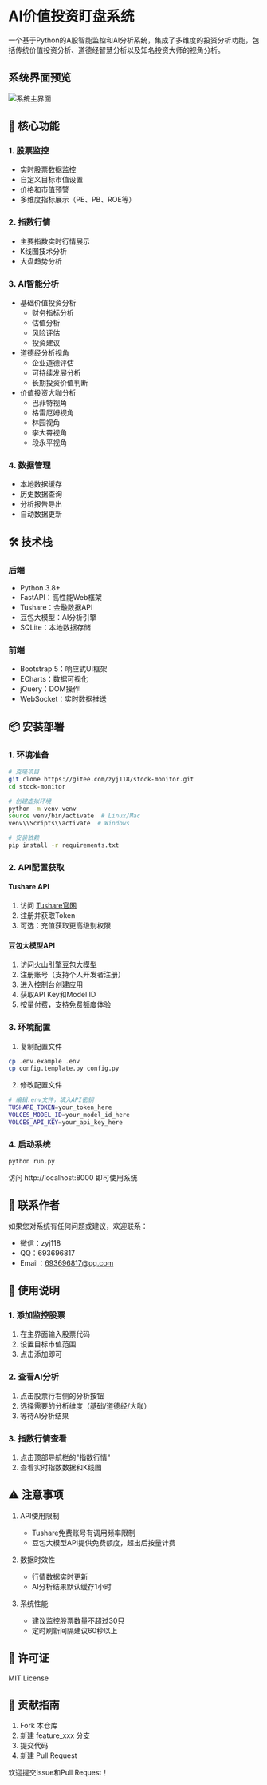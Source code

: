 # AI价值投资盯盘系统

一个基于Python的A股智能监控和AI分析系统，集成了多维度的投资分析功能，包括传统价值投资分析、道德经智慧分析以及知名投资大师的视角分析。

## 系统界面预览
![系统主界面](docs/images/main.png)

## 🚀 核心功能

### 1. 股票监控
- 实时股票数据监控
- 自定义目标市值设置
- 价格和市值预警
- 多维度指标展示（PE、PB、ROE等）

### 2. 指数行情
- 主要指数实时行情展示
- K线图技术分析
- 大盘趋势分析

### 3. AI智能分析
- 基础价值投资分析
  - 财务指标分析
  - 估值分析
  - 风险评估
  - 投资建议
- 道德经分析视角
  - 企业道德评估
  - 可持续发展分析
  - 长期投资价值判断
- 价值投资大咖分析
  - 巴菲特视角
  - 格雷厄姆视角
  - 林园视角
  - 李大霄视角
  - 段永平视角

### 4. 数据管理
- 本地数据缓存
- 历史数据查询
- 分析报告导出
- 自动数据更新

## 🛠️ 技术栈

### 后端
- Python 3.8+
- FastAPI：高性能Web框架
- Tushare：金融数据API
- 豆包大模型：AI分析引擎
- SQLite：本地数据存储

### 前端
- Bootstrap 5：响应式UI框架
- ECharts：数据可视化
- jQuery：DOM操作
- WebSocket：实时数据推送

## 📦 安装部署

### 1. 环境准备
```bash
# 克隆项目
git clone https://gitee.com/zyj118/stock-monitor.git
cd stock-monitor

# 创建虚拟环境
python -m venv venv
source venv/bin/activate  # Linux/Mac
venv\\Scripts\\activate  # Windows

# 安装依赖
pip install -r requirements.txt
```

### 2. API配置获取

#### Tushare API
1. 访问 [Tushare官网](https://tushare.pro/)
2. 注册并获取Token
3. 可选：充值获取更高级别权限

#### 豆包大模型API
1. 访问[火山引擎豆包大模型](https://www.volcengine.com/product/doubao)
2. 注册账号（支持个人开发者注册）
3. 进入控制台创建应用
4. 获取API Key和Model ID
5. 按量付费，支持免费额度体验

### 3. 环境配置
1. 复制配置文件
```bash
cp .env.example .env
cp config.template.py config.py
```

2. 修改配置文件
```bash
# 编辑.env文件，填入API密钥
TUSHARE_TOKEN=your_token_here
VOLCES_MODEL_ID=your_model_id_here
VOLCES_API_KEY=your_api_key_here
```

### 4. 启动系统
```bash
python run.py
```
访问 http://localhost:8000 即可使用系统

## 🤝 联系作者

如果您对系统有任何问题或建议，欢迎联系：

- 微信：zyj118
- QQ：693696817
- Email：693696817@qq.com

## 📝 使用说明

### 1. 添加监控股票
1. 在主界面输入股票代码
2. 设置目标市值范围
3. 点击添加即可

### 2. 查看AI分析
1. 点击股票行右侧的分析按钮
2. 选择需要的分析维度（基础/道德经/大咖）
3. 等待AI分析结果

### 3. 指数行情查看
1. 点击顶部导航栏的"指数行情"
2. 查看实时指数数据和K线图

## ⚠️ 注意事项

1. API使用限制
   - Tushare免费账号有调用频率限制
   - 豆包大模型API提供免费额度，超出后按量计费

2. 数据时效性
   - 行情数据实时更新
   - AI分析结果默认缓存1小时

3. 系统性能
   - 建议监控股票数量不超过30只
   - 定时刷新间隔建议60秒以上

## 📄 许可证

MIT License

## 🤝 贡献指南

1. Fork 本仓库
2. 新建 feature_xxx 分支
3. 提交代码
4. 新建 Pull Request

欢迎提交Issue和Pull Request！ 